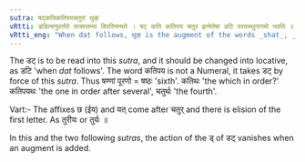 ```yaml
---
sutra: षट्कतिकतिपयचतुरां थुक्
vRtti: डडित्यनुवर्त्तते तत्सप्तम्या विपरिणम्यते । षट् कति कतिपय चतुर इत्येतेषां डटि परतस्थुगागमो भवति ॥
vRtti_eng: "When dat follows, थुक् is the augment of the words _shat_, _kati_, _katipaya_ and _chatur_."
---
```

The डट् is to be read into this _sutra_, and it should be changed into locative, as डटि 'when _dat_ follows'. The word कतिपय is not a Numeral, it takes डट् by force of this _sutra_. Thus षण्णां पूरणो = षष्ठः 'sixth'. कतिथः 'the which in order?' कतिपयथः 'the one in order after several', चतुर्थः 'the fourth'.

Vart:- The affixes छ (ईय) and यत् come after चतुर् and there is elision of the first letter. As तुरीयः or तुर्यः ॥

In this and the two following _sutras_, the action of the ड् of डट् vanishes when an augment is added.

